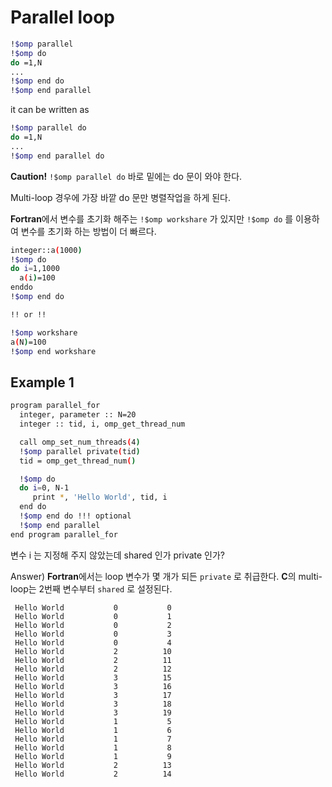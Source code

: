 # Parallel loop
```bash
!$omp parallel
!$omp do
do =1,N
...
!$omp end do
!$omp end parallel
```
it can be written as
```bash
!$omp parallel do
do =1,N
...
!$omp end parallel do
```
**Caution!** `!$omp parallel do` 바로 밑에는 do 문이 와야 한다.

Multi-loop 경우에 가장 바깥 do 문만 병렬작업을 하게 된다.

**Fortran**에서 변수를 초기화 해주는 `!$omp workshare` 가 있지만 `!$omp do` 를 이용하여 변수를 초기화 하는 방법이 더 빠르다.
```bash
integer::a(1000)
!$omp do
do i=1,1000
  a(i)=100
enddo
!$omp end do

!! or !!

!$omp workshare
a(N)=100
!$omp end workshare
```
## Example 1
``` bash
program parallel_for
  integer, parameter :: N=20
  integer :: tid, i, omp_get_thread_num

  call omp_set_num_threads(4)
  !$omp parallel private(tid)
  tid = omp_get_thread_num()

  !$omp do
  do i=0, N-1
     print *, 'Hello World', tid, i
  end do
  !$omp end do !!! optional
  !$omp end parallel
end program parallel_for
```
변수 i 는 지정해 주지 않았는데 shared 인가 private 인가?

Answer) **Fortran**에서는 loop 변수가 몇 개가 되든 `private` 로 취급한다. **C**의 multi-loop는 2번째 변수부터 `shared` 로 설정된다.
```
 Hello World           0           0
 Hello World           0           1
 Hello World           0           2
 Hello World           0           3
 Hello World           0           4
 Hello World           2          10
 Hello World           2          11
 Hello World           2          12
 Hello World           3          15
 Hello World           3          16
 Hello World           3          17
 Hello World           3          18
 Hello World           3          19
 Hello World           1           5
 Hello World           1           6
 Hello World           1           7
 Hello World           1           8
 Hello World           1           9
 Hello World           2          13
 Hello World           2          14
```
